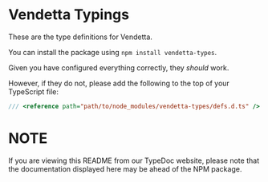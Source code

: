 # Vendetta Typings

These are the type definitions for Vendetta.

You can install the package using `npm install vendetta-types`.

Given you have configured everything correctly, they _should_ work.

However, if they do not, please add the following to the top of your TypeScript file:

```ts
/// <reference path="path/to/node_modules/vendetta-types/defs.d.ts" />
```

# NOTE

If you are viewing this README from our TypeDoc website, please note that the documentation displayed here may be ahead of the NPM package.
